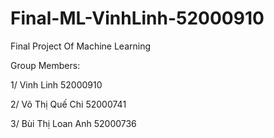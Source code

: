 # Final-ML-VinhLinh-52000910
Final Project Of Machine Learning 

Group Members:

1/ Vinh Linh 52000910 

2/ Võ Thị Quế Chi 52000741

3/ Bùi Thị Loan Anh 52000736



